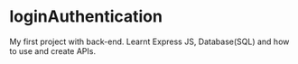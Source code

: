 # loginAuthentication

My first project with back-end. Learnt Express JS, Database(SQL) and how to use and create APIs.
